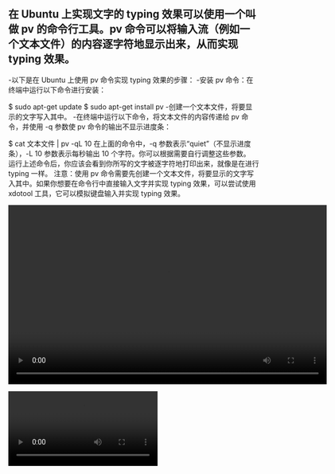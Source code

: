 ## 在 Ubuntu 上实现文字的 typing 效果可以使用一个叫做 pv 的命令行工具。pv 命令可以将输入流（例如一个文本文件）的内容逐字符地显示出来，从而实现 typing 效果。

-以下是在 Ubuntu 上使用 pv 命令实现 typing 效果的步骤：
-安装 pv 命令：在终端中运行以下命令进行安装：

$   sudo apt-get update
$   sudo apt-get install pv
-创建一个文本文件，将要显示的文字写入其中。
-在终端中运行以下命令，将文本文件的内容传递给 pv 命令，并使用 -q 参数使 pv 命令的输出不显示进度条：

$   cat 文本文件 | pv -qL 10
在上面的命令中，-q 参数表示“quiet”（不显示进度条），-L 10 参数表示每秒输出 10 个字符。你可以根据需要自行调整这些参数。
运行上述命令后，你应该会看到你所写的文字被逐字符地打印出来，就像是在进行 typing 一样。
注意：使用 pv 命令需要先创建一个文本文件，将要显示的文字写入其中。如果你想要在命令行中直接输入文字并实现 typing 效果，可以尝试使用 xdotool 工具，它可以模拟键盘输入并实现 typing 效果。

<video width="640" height="360" controls>
   <source src="key_tech_AI.mp4" type="video/mp4">
    Your browser does not support the video tag.
</video>
  
![](key_tech_AI.mp4)
